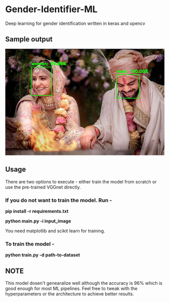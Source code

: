 # Gender-Identifier-ML
Deep learning for gender identification written in keras and opencv

<h2>Sample output</h2>

![](output.jpg)

<h2>Usage</h2>

<p>There are two options to execute - either train the model from scratch or use the pre-trained VGGnet directly.</p>

<h3>If you do not want to train the model. Run -</h3>
<p><b>pip install -r requirements.txt</b></p>
<p><b>python main.py -i input_image</b></p>
  
<p>You need matplotlib and scikit learn for training.</p>

<h3>To train the model -</h3>

<p><b>python train.py -d path-to-dataset</b></p>  

<h2>NOTE</h2>

<p>This model dosen't genearalize well although the accuracy is 96% which is good enough for most ML pipelines. Feel free to tweak with  the hyperparameters or the architecture to achieve better results.</p>




